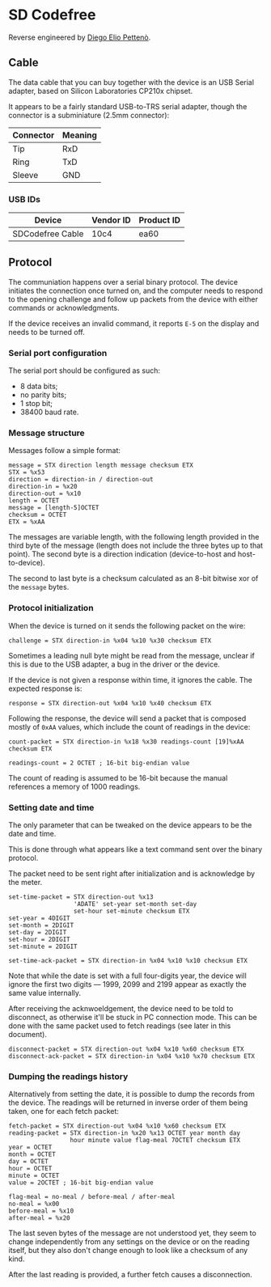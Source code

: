# SD Codefree

Reverse engineered by [Diego Elio Pettenò](mailto:flameeyes@flameeyes.eu).

## Cable

The data cable that you can buy together with the device is an USB Serial
adapter, based on Silicon Laboratories CP210x chipset.

It appears to be a fairly standard USB-to-TRS serial adapter, though the
connector is a subminiature (2.5mm connector):

| Connector | Meaning |
| ---       | ---     |
| Tip       | RxD     |
| Ring      | TxD     |
| Sleeve    | GND     |

### USB IDs

| Device           | Vendor ID | Product ID |
| ---              | ---       | ---        |
| SDCodefree Cable | 10c4      | ea60       |

## Protocol

The communiation happens over a serial binary protocol. The device initiates the
connection once turned on, and the computer needs to respond to the opening
challenge and follow up packets from the device with either commands or
acknowledgments.

If the device receives an invalid command, it reports `E-5` on the display and
needs to be turned off.

### Serial port configuration

The serial port should be configured as such:

* 8 data bits;
* no parity bits;
* 1 stop bit;
* 38400 baud rate.

### Message structure

Messages follow a simple format:

    message = STX direction length message checksum ETX
    STX = %x53
    direction = direction-in / direction-out
    direction-in = %x20
    direction-out = %x10
    length = OCTET
    message = [length-5]OCTET
    checksum = OCTET
    ETX = %xAA

The messages are variable length, with the following length provided in the
third byte of the message (length does not include the three bytes up to that
point). The second byte is a direction indication (device-to-host and
host-to-device).

The second to last byte is a checksum calculated as an 8-bit bitwise xor of the
`message` bytes.

### Protocol initialization

When the device is turned on it sends the following packet on the wire:

    challenge = STX direction-in %x04 %x10 %x30 checksum ETX

Sometimes a leading null byte might be read from the message, unclear if this is
due to the USB adapter, a bug in the driver or the device.

If the device is not given a response within time, it ignores the cable. The
expected response is:

    response = STX direction-out %x04 %x10 %x40 checksum ETX

Following the response, the device will send a packet that is composed mostly of
`0xAA` values, which include the count of readings in the device:

    count-packet = STX direction-in %x18 %x30 readings-count [19]%xAA checksum ETX

    readings-count = 2 OCTET ; 16-bit big-endian value

The count of reading is assumed to be 16-bit because the manual references a
memory of 1000 readings.

### Setting date and time

The only parameter that can be tweaked on the device appears to be the date and
time.

This is done through what appears like a text command sent over the binary
protocol.

The packet need to be sent right after initialization and is acknowledge by the
meter.

    set-time-packet = STX direction-out %x13
                      'ADATE' set-year set-month set-day
                      set-hour set-minute checksum ETX
    set-year = 4DIGIT
    set-month = 2DIGIT
    set-day = 2DIGIT
    set-hour = 2DIGIT
    set-minute = 2DIGIT

    set-time-ack-packet = STX direction-in %x04 %x10 %x10 checksum ETX

Note that while the date is set with a full four-digits year, the device will
ignore the first two digits — 1999, 2099 and 2199 appear as exactly the same
value internally.

After receiving the acknwoeldgement, the device need to be told to disconnect,
as otherwise it'll be stuck in PC connection mode. This can be done with the
same packet used to fetch readings (see later in this document).

    disconnect-packet = STX direction-out %x04 %x10 %x60 checksum ETX
    disconnect-ack-packet = STX direction-in %x04 %x10 %x70 checksum ETX

### Dumping the readings history

Alternatively from setting the date, it is possible to dump the records from the
device. The readings will be returned in inverse order of them being taken, one
for each fetch packet:

    fetch-packet = STX direction-out %x04 %x10 %x60 checksum ETX
    reading-packet = STX direction-in %x20 %x13 OCTET year month day
                     hour minute value flag-meal 7OCTET checksum ETX
    year = OCTET
    month = OCTET
    day = OCTET
    hour = OCTET
    minute = OCTET
    value = 2OCTET ; 16-bit big-endian value

    flag-meal = no-meal / before-meal / after-meal
    no-meal = %x00
    before-meal = %x10
    after-meal = %x20

The last seven bytes of the message are not understood yet, they seem to change
independently from any settings on the device or on the reading itself, but they
also don't change enough to look like a checksum of any kind.

After the last reading is provided, a further fetch causes a disconnection.
